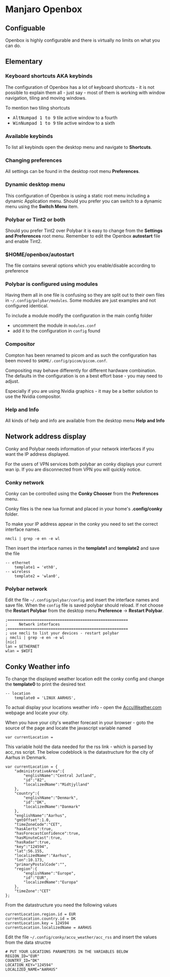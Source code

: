 # Manjaro Openbox

## Configuable
Openbox is highly configurable and there is virtually no limits on what you can do.

## Elementary
### Keyboard shortcuts AKA keybinds
The configuration of Openbox has a lot of keyboard shortcuts - it is not possible to explain them all - just say - most of them is working with window navigation, tiling and moving windows.

To mention two tiling shortcuts

* <kbd>Alt</kbd><kbd>Numpad 1 to 9</kbd> tile active window to a fourth
* <kbd>Win</kbd><kbd>Numpad 1 to 9</kbd> tile active window to a sixth

### Available keybinds
To list all keybinds open the desktop menu and navigate to **Shortcuts**.

### Changing preferences
All settings can be found in the desktop root menu **Preferences**.

### Dynamic desktop menu
This configuration of Openbox is using a static root menu including a dynamic Application menu. Should you prefer you can switch to a dynamic menu using the **Switch Menu** item.

### Polybar or Tint2 or both
Should you prefer Tint2 over Polybar it is easy to change from the **Settings and Preferences** root menu. Remember to edit the Openbox **autostart** file and enable Tint2.

### $HOME/openbox/autostart
The file contains several options which you enable/disable according to preference

### Polybar is configured using modules
Having them all in one file is confusing so they are split out to their own files in `~/.config/polybar/modules`. Some modules are just examples and not configured identical.

To include a module modify the configuration in the main config folder

* uncomment the module in `modules.conf`
* add it to the configuration in `config` found

### Compositor
Compton has been renamed to picom and as such the configuration has been moved to `$HOME/.config/picom/picom.conf`.

Compositing may behave differently for different hardware combination. The defaults in the configuration is on a best effort base - you may need to adjust.

Especially if you are using Nvidia graphics - it may be a better solution to use the Nvidia compositor.

### Help and Info
All kinds of help and info are available from the desktop menu **Help and Info**

## Network address display
Conky and Polybar needs information of your network interfaces if you want the IP address displayed.

For the users of VPN services both polybar an conky displays your current wan ip. If you are disconnected from VPN you will quickly notice.

### Conky network
Conky can be controlled using the **Conky Chooser** from the **Preferences** menu.

Conky files is the new lua format and placed in your home's **.config/conky** folder.

To make your IP address appear in the conky you need to set the correct interface names.

    nmcli | grep -e en -e wl

Then insert the interface names in the **template1** and **template2** and save the file

    -- ethernet
        template1 = 'eth0',
    -- wireless
        template2 = 'wlan0',

### Polybar network
Edit the file `~/.config/polybar/config` and insert the interface names and save file. When the `config` file is saved polybar should reload. If not choose the **Restart Polybar** from the desktop menu **Preference** &rarr; **Restart Polybar**.

    ;=====================================================
    ;     Network interfaces
    ;=====================================================
    ; use nmcli to list your devices - restart polybar
    ; nmcli | grep -e en -e wl
    [nic]
    lan = $ETHERNET
    wlan = $WIFI

## Conky Weather info

To change the displayed weather location edit the conky config and change the **template0** to print the desired text

    -- location
        template0 = 'LINUX AARHUS',

To actual display your locations weather info - open the [AccuWeather.com][1] webpage and locate your city.

When you have your city's weather forecast in your browser - goto the source of the page and locate the javascript variable named

    var currentLocation =

This variable hold the data needed for the rss link - which is parsed by acc_rss script. The below codeblock is the datastructure for the city of Aarhus in Denmark.

	var currentLocation = {
		"administrativeArea":{
			"englishName":"Central Jutland",
			"id":"82",
			"localizedName":"Midtjylland"
		},
		"country":{
			"englishName":"Denmark",
			"id":"DK",
			"localizedName":"Danmark"
		},
		"englishName":"Aarhus",
		"gmtOffset":1.0,
		"timeZoneCode":"CET",
		"hasAlerts":true,
		"hasForecastConfidence":true,
		"hasMinuteCast":true,
		"hasRadar":true,
		"key":"124594",
		"lat":56.155,
		"localizedName":"Aarhus",
		"lon":10.173,
		"primaryPostalCode":"",
		"region":{
			"englishName":"Europe",
			"id":"EUR",
			"localizedName":"Europa"
		},
		"timeZone":"CET"
	};


From the datastructure you need the following values

    currentLocation.region.id = EUR
    currentLocation.country.id = DK
    currentLocation.key = 124594
    currentLocation.localizedName = AARHUS


Edit the file `~/.config/conky/accu_weather/acc_rss` and insert the values from the data structre

	# PUT YOUR LOCATIONS PARAMETERS IN THE VARIABLES BELOW
	REGION_ID="EUR"
	COUNTRY_ID="DK"
	LOCATION_KEY="124594"
	LOCALIZED_NAME="AARHUS"


[1]: https://www.accuweather.com
